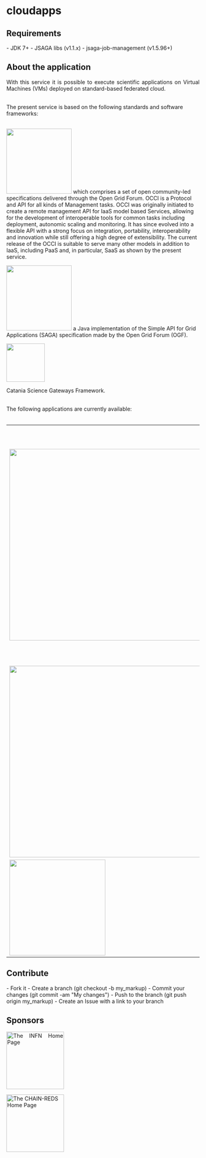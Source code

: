 # cloudapps

<h2>Requirements</h2>
- JDK 7+
- JSAGA libs (v1.1.x)
- jsaga-job-management (v1.5.96+)

<h2>About the application</h2>
<p align="justify">
With this service it is possible to execute scientific applications on Virtual Machines (VMs) deployed on standard-based federated cloud.</br></br>

The present service is based on the following standards and software frameworks:</br></br>

<img width="170" src="http://occi-wg.org/wp-content/uploads/2010/12/New-Font-Occi-horiz.-with-tagline-smalltrans.png" border="0"> which comprises a set of open community-led specifications delivered through the Open Grid Forum.
OCCI is a Protocol and API for all kinds of Management tasks. OCCI was originally initiated to create a remote management API for IaaS model based Services, allowing for the development of interoperable tools for common tasks including deployment, autonomic scaling and monitoring. It has since evolved into a flexible API with a strong focus on integration, portability, interoperability and innovation while still offering a high degree of extensibility. The current release of the OCCI is suitable to serve many other models in addition to IaaS, including PaaS and, in particular, SaaS as shown by the present service.</br>

<img width="170" src="http://software.in2p3.fr/jsaga/latest-release/images/logo-jsaga.png" border="0"> a Java implementation of the Simple API for Grid Applications (SAGA) specification made by the Open Grid Forum (OGF).</br>

<img width="100" src="http://www.digitalmeetsculture.net/wp-content/uploads/2013/05/Catania-Science-Gateway-Framework.png" border="0">

Catania Science Gateways Framework.</br></br>

The following applications are currently available:</br></br>

<table border="0">
<tr>
<td><img width="500" src="http://www.gnu.org/software/octave/images/logo.png" border="0"></td>
<td>GNU Octave is a high-level interpreted language, primarily intended for numerical computations. It provides capabilities for the numerical solution of linear and nonlinear problems, and for performing other numerical experiments. It also provides extensive graphics capabilities for data visualization and manipulation.</td>
</tr>

<tr>
<td><img width="500" src="http://www.r-project.org/Rlogo.jpg" border="0"><td>
<td>R is a free software environment for statistical computing and graphics. R provides a wide variety of statistical (linear and nonlinear modelling, classical statistical tests, time-series analysis, classification, clustering, etc) and graphical techniques, and is highly extensible.</td>
</tr>

<tr>
<td><img width="250" src="https://science-gateway.chain-project.eu/cloudapps-portlet/images/helloworld.png" border="0"></td>
<td>This application just outputs the name of the Virtual Machine where the job has been executed.</td>
</tr>
</table>
</p>

<h2>Contribute</h2>
- Fork it
- Create a branch (git checkout -b my_markup)
- Commit your changes (git commit -am "My changes")
- Push to the branch (git push origin my_markup)
- Create an Issue with a link to your branch
 
<h2>Sponsors</h2>
<p align="justify">
<a href="http://www.infn.it/"><img width="150" src="http://www.infn.it/logo/weblogo1.gif" border="0" title="The INFN Home Page"></a>

<a href="http://www.chain-project.eu/"><img width="150" src="https://www.chain-project.eu/image/image_gallery?uuid=4b273102-2ed0-49ca-929f-c23379318171&groupId=3456180&t=1424446552904" border="0" title="The CHAIN-REDS Home Page"></a>
</p>

